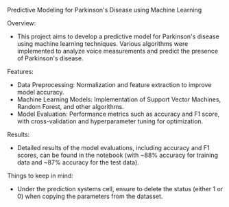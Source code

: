 Predictive Modeling for Parkinson's Disease using Machine Learning

Overview:
- This project aims to develop a predictive model for Parkinson's disease using machine learning techniques. Various algorithms were implemented to analyze voice measurements and predict the presence of Parkinson's disease.

Features:
- Data Preprocessing: Normalization and feature extraction to improve model accuracy.
- Machine Learning Models: Implementation of Support Vector Machines, Random Forest, and other algorithms.
- Model Evaluation: Performance metrics such as accuracy and F1 score, with cross-validation and hyperparameter tuning for optimization.

Results:
- Detailed results of the model evaluations, including accuracy and F1 scores, can be found in the notebook (with ~88% accuracy for training data and ~87% accuracy for the test data).

Things to keep in mind:
- Under the prediction systems cell, ensure to delete the status (either 1 or 0) when copying the parameters from the datasset.
